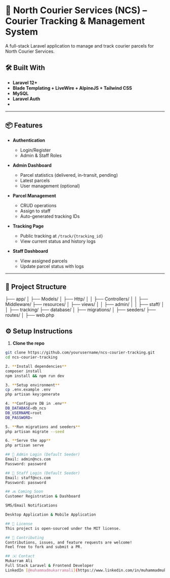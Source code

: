# 🚚 North Courier Services (NCS) – Courier Tracking & Management System

A full-stack Laravel application to manage and track courier parcels for North Courier Services.

## 🛠️ Built With

- **Laravel 12+**
- **Blade Templating + LiveWire + AlpineJS + Tailwind CSS**
- **MySQL** 
- **Laravel Auth** 
- 

---

## 📦 Features

- **Authentication**
  - Login/Register
  - Admin & Staff Roles

- **Admin Dashboard**
  - Parcel statistics (delivered, in-transit, pending)
  - Latest parcels
  - User management (optional)
  
- **Parcel Management**
  - CRUD operations
  - Assign to staff
  - Auto-generated tracking IDs

- **Tracking Page**
  - Public tracking at `/track/{tracking_id}`
  - View current status and history logs

- **Staff Dashboard**
  - View assigned parcels
  - Update parcel status with logs

---

## 📁 Project Structure

├── app/
│ ├── Models/
│ ├── Http/
│ │ ├── Controllers/
│ │ ├── Middleware/
├── resources/
│ ├── views/
│ │ ├── admin/
│ │ ├── staff/
│ │ ├── tracking/
├── database/
│ ├── migrations/
│ ├── seeders/
├── routes/
│ ├── web.php


## ⚙️ Setup Instructions

1. **Clone the repo**
```bash
git clone https://github.com/yourusername/ncs-courier-tracking.git
cd ncs-courier-tracking

2. **Install dependencies**
composer install
npm install && npm run dev

3. **Setup environment**
cp .env.example .env
php artisan key:generate

4. **Configure DB in .env**
DB_DATABASE=db_ncs
DB_USERNAME=root
DB_PASSWORD=

5. **Run migrations and seeders**
php artisan migrate --seed

6. **Serve the app**
php artisan serve

## 🔐 Admin Login (Default Seeder)
Email: admin@ncs.com
Password: password

## 🔐 Staff Login (Default Seeder)
Email: staff@ncs.com
Password: password

## 🔜 Coming Soon
Customer Registration & Dashboard

SMS/Email Notifications

Desktop Application & Mobile Application

## 📃 License
This project is open-sourced under the MIT license.

## 🤝 Contributing
Contributions, issues, and feature requests are welcome!
Feel free to fork and submit a PR.

## ✉️ Contact
Mukarram Ali
Full Stack Laravel & Frontend Developer
LinkedIn [@muhammadmukarramali](https://www.linkedin.com/in/muhammadmukarramali/) | Email [hello@mukarramali.net](mailto:info.mukarramali@gmail.com)
